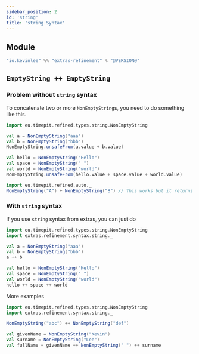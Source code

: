 ```yaml
---
sidebar_position: 2
id: 'string'
title: 'string Syntax'
---
```


## Module

```scala
"io.kevinlee" %% "extras-refinement" % "@VERSION@"
```

## `EmptyString ++ EmptyString`
### Problem without `string` syntax
To concatenate two or more `NonEmptyString`s, you need to do something like this.
```scala mdoc:reset-object
import eu.timepit.refined.types.string.NonEmptyString

val a = NonEmptyString("aaa")
val b = NonEmptyString("bbb")
NonEmptyString.unsafeFrom(a.value + b.value)

val hello = NonEmptyString("Hello")
val space = NonEmptyString(" ")
val world = NonEmptyString("world")
NonEmptyString.unsafeFrom(hello.value + space.value + world.value)

import eu.timepit.refined.auto._
NonEmptyString("A") + NonEmptyString("B") // This works but it returns String not NonEmptyString
```

### With `string` syntax
If you use `string` syntax from extras, you can just do
```scala mdoc:reset-object
import eu.timepit.refined.types.string.NonEmptyString
import extras.refinement.syntax.string._

val a = NonEmptyString("aaa")
val b = NonEmptyString("bbb")
a ++ b

val hello = NonEmptyString("Hello")
val space = NonEmptyString(" ")
val world = NonEmptyString("world")
hello ++ space ++ world
```

More examples
```scala mdoc:reset-object
import eu.timepit.refined.types.string.NonEmptyString
import extras.refinement.syntax.string._

NonEmptyString("abc") ++ NonEmptyString("def")

val givenName = NonEmptyString("Kevin")
val surname = NonEmptyString("Lee")
val fullName = givenName ++ NonEmptyString(" ") ++ surname
```
